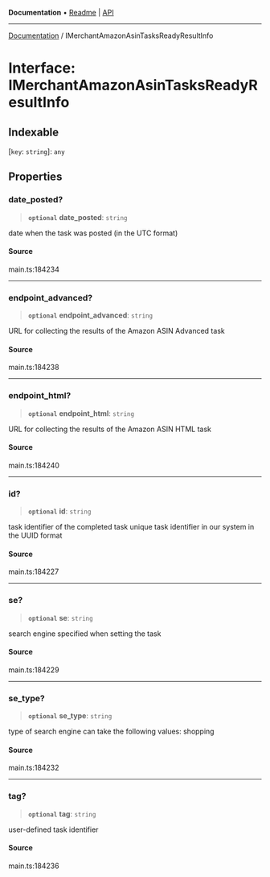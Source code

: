 **Documentation** • [Readme](../README.md) \| [API](../globals.md)

***

[Documentation](../README.md) / IMerchantAmazonAsinTasksReadyResultInfo

# Interface: IMerchantAmazonAsinTasksReadyResultInfo

## Indexable

 \[`key`: `string`\]: `any`

## Properties

### date\_posted?

> **`optional`** **date\_posted**: `string`

date when the task was posted (in the UTC format)

#### Source

main.ts:184234

***

### endpoint\_advanced?

> **`optional`** **endpoint\_advanced**: `string`

URL for collecting the results of the Amazon ASIN Advanced task

#### Source

main.ts:184238

***

### endpoint\_html?

> **`optional`** **endpoint\_html**: `string`

URL for collecting the results of the Amazon ASIN HTML task

#### Source

main.ts:184240

***

### id?

> **`optional`** **id**: `string`

task identifier of the completed task
unique task identifier in our system in the UUID format

#### Source

main.ts:184227

***

### se?

> **`optional`** **se**: `string`

search engine specified when setting the task

#### Source

main.ts:184229

***

### se\_type?

> **`optional`** **se\_type**: `string`

type of search engine
can take the following values: shopping

#### Source

main.ts:184232

***

### tag?

> **`optional`** **tag**: `string`

user-defined task identifier

#### Source

main.ts:184236
